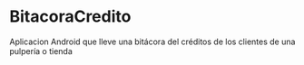 # BitacoraCredito
Aplicacion Android que lleve una bitácora del créditos de los clientes de una pulpería o tienda
